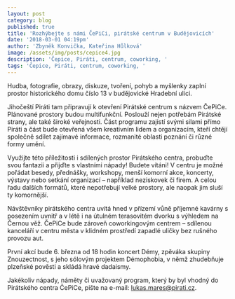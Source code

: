 ```yaml
---
layout: post
category: blog
published: true
title: 'Rozhýbejte s námi ČePiCi, pirátské centrum v Budějovicích'
date: '2018-03-01 04:19pm'
author: 'Zbyněk Konvička, Kateřina Hůlková'
image: /assets/img/posts/cepice4.jpg
description: 'Čepice, Piráti, centrum, coworking, '
tags: 'Čepice, Piráti, centrum, coworking, '
---
```

Hudba, fotografie, obrazy, diskuze, tvoření, pohyb a myšlenky zaplní prostor historického domu číslo 13 v budějovické Hradební ulici.

Jihočeští Piráti tam připravují k otevření Pirátské centrum s názvem ČePiCe. Plánované prostory budou multifunkční. Poslouží nejen potřebám Pirátské strany, ale také široké veřejnosti. Část programu zajistí svými silami přímo Piráti a část bude otevřená všem kreativním lidem a organizacím, kteří chtějí společně sdílet zajímavé informace, rozmanité oblasti poznání či různé formy umění. 

Využijte této příležitosti i sdílených prostor Pirátského centra, probuďte svou fantazii a přijďte s vlastními nápady! Budete vítáni! V centru je možné pořádat besedy, přednášky, workshopy, menší komorní akce, koncerty, výstavy nebo setkání organizací – například neziskovek či firem. A celou řadu dalších formátů, které nepotřebují velké prostory, ale naopak jim sluší ty komornější.

Návštěvníky pirátského centra uvítá hned v přízemí vůně příjemné kavárny s posezením uvnitř a v létě i na útulném terasovitém dvorku s výhledem na Černou věž. ČePiCe bude zároveň coworkingovým centrem – sdílenou kanceláří v centru města v klidném prostředí zapadlé uličky bez rušného provozu aut.

První akcí bude 6. března od 18 hodin koncert Démy, zpěváka skupiny Znouzectnost, s jeho sólovým projektem Démophobia, v němž zhudebňuje plzeňské pověsti a skládá hravé dadaismy.

Jakékoliv nápady, náměty či uvažovaný program, který by byl vhodný do Pirátského centra ČePiCe, pište na e-mail: lukas.mares@pirati.cz.
